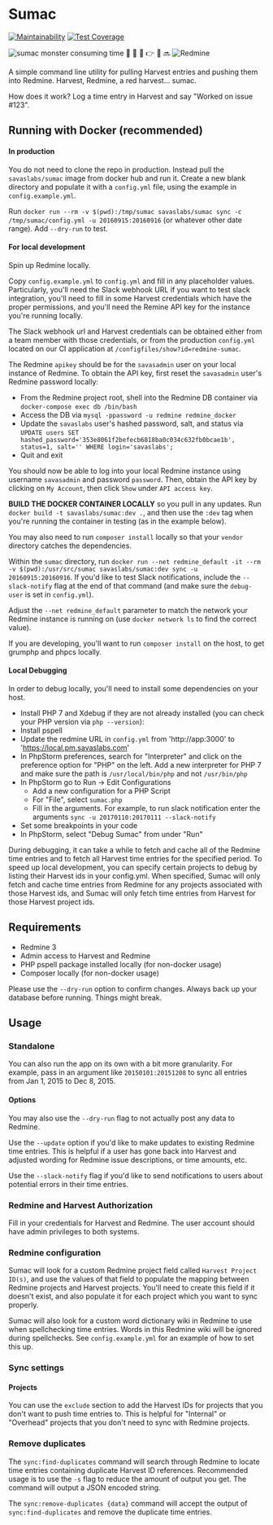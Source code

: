 # Sumac

[![Maintainability](https://api.codeclimate.com/v1/badges/5bd0fe53491d1eea2b28/maintainability)](https://codeclimate.com/github/savaslabs/sumac/maintainability)
[![Test Coverage](https://api.codeclimate.com/v1/badges/5bd0fe53491d1eea2b28/test_coverage)](https://codeclimate.com/github/savaslabs/sumac/test_coverage)

![sumac monster consuming time](monster-sumac.gif "sumac monster consuming time")   :rocket:  :raised_hands: :pray: :point_right: :satellite: :soon: ![Redmine](redmine.png "Redmine") 

A simple command line utility for pulling Harvest entries and pushing them into Redmine. Harvest, Redmine, a red harvest... sumac.

How does it work? Log a time entry in Harvest and say "Worked on issue #123".

## Running with Docker (recommended)

#### In production

You do not need to clone the repo in production. Instead pull the `savaslabs/sumac` image from docker hub and run it. Create a new blank directory and populate it with a `config.yml` file, using the example in `config.example.yml`.

Run `docker run --rm -v $(pwd):/tmp/sumac savaslabs/sumac sync -c /tmp/sumac/config.yml -u 20160915:20160916` (or whatever other date range). Add `--dry-run` to test.

#### For local development

Spin up Redmine locally.

Copy `config.example.yml` to `config.yml` and fill in any placeholder values. Particularly, you'll need the Slack webhook URL if you want to test slack integration, you'll need to fill in some Harvest credentials which have the proper permissions, and you'll need the Remine API key for the instance you're running locally.

The Slack webhook url and Harvest credentials can be obtained either from a team member with those credentials, or from the production `config.yml` located on our CI application at `/configfiles/show?id=redmine-sumac`.

The Redmine `apikey` should be for the `savasadmin` user on your local instance of Redmine. To obtain the API key, first reset the `savasadmin` user's Redmine password locally:

- From the Redmine project root, shell into the Redmine DB container via `docker-compose exec db /bin/bash`
- Access the DB via `mysql -ppassword -u redmine redmine_docker` 
- Update the `savaslabs` user's hashed password, salt, and status via `UPDATE users SET hashed_password='353e8061f2befecb6818ba0c034c632fb0bcae1b', status=1, salt='' WHERE login='savaslabs';`
- Quit and exit

You should now be able to log into your local Redmine instance using username `savasadmin` and password `password`. Then, obtain the API key by clicking on `My Account`, then click `Show` under `API access key`.

**BUILD THE DOCKER CONTAINER LOCALLY** so you pull in any updates. Run `docker build -t savaslabs/sumac:dev .`, and then use the `:dev` tag when you're running the container in testing (as in the example below).

You may also need to run `composer install` locally so that your `vendor` directory catches the dependencies.

Within the `sumac` directory, run `docker run --net redmine_default -it --rm -v $(pwd):/usr/src/sumac savaslabs/sumac:dev sync -u 20160915:20160916`. If you'd like to test Slack notifications, include the `--slack-notify` flag at the end of that command (and make sure the `debug-user` is set in `config.yml`).

Adjust the `--net redmine_default` parameter to match the network your Redmine instance is running on  (use `docker network ls` to find the correct value).

If you are developing, you'll want to run `composer install` on the host, to get grumphp and phpcs locally.

#### Local Debugging

In order to debug locally, you'll need to install some dependencies on your host.

- Install PHP 7 and Xdebug if they are not already installed (you can check your PHP version via `php --version`):
- Install pspell
- Update the redmine URL in `config.yml` from 'http://app:3000' to 'https://local.pm.savaslabs.com'
- In PhpStorm preferences, search for "Interpreter" and click on the preference option for "PHP" on the left. Add a new interpreter for PHP 7 and make sure the path is `/usr/local/bin/php` and not `/usr/bin/php`
- In PhpStorm go to Run -> Edit Configurations
    - Add a new configuration for a PHP Script
    - For "File", select `sumac.php`
    - Fill in the arguments. For example, to run slack notification enter the arguments `sync -u 20170110:20170111 --slack-notify`
- Set some breakpoints in your code
- In PhpStorm, select "Debug Sumac" from under "Run"

During debugging, it can take a while to fetch and cache all of the Redmine time entries and to fetch all Harvest time entries for the specified period. To speed up local development, you can specify certain projects to debug by listing their Harvest ids in your config.yml. When specified, Sumac will only fetch and cache time entries from Redmine for any projects associated with those Harvest ids, and Sumac will only fetch time entries from Harvest for those Harvest project ids. 

## Requirements

- Redmine 3
- Admin access to Harvest and Redmine
- PHP pspell package installed locally (for non-docker usage)
- Composer locally (for non-docker usage)

Please use the `--dry-run` option to confirm changes. Always back up your database before running. Things might break.

## Usage

### Standalone

You can also run the app on its own with a bit more granularity. For example, pass in an argument like `20150101:20151208` to sync all entries from Jan 1, 2015 to Dec 8, 2015.

#### Options

You may also use the `--dry-run` flag to not actually post any data to Redmine.

Use the `--update` option if you'd like to make updates to existing Redmine time entries. This is helpful if a user has gone back into Harvest and adjusted wording for Redmine issue descriptions, or time amounts, etc.

Use the `--slack-notify` flag if you'd like to send notifications to users about potential errors in their time entries.

### Redmine and Harvest Authorization

Fill in your credentials for Harvest and Redmine. The user account should have admin privileges to both systems.

### Redmine configuration

Sumac will look for a custom Redmine project field called `Harvest Project ID(s)`, and use the values of that field to populate the mapping between Redmine projects and Harvest projects. You'll need to create this field if it doesn't exist, and also populate it for each project which you want to sync properly.

Sumac will also look for a custom word dictionary wiki in Redmine to use when spellchecking time entries. Words in this Redmine wiki will be ignored during spellchecks. See `config.example.yml` for an example of how to set this up.

### Sync settings

#### Projects

You can use the `exclude` section to add the Harvest IDs for projects that you don't want to push time entries to. This is helpful for "Internal" or "Overhead" projects that you don't need to sync with Redmine projects.

### Remove duplicates

The `sync:find-duplicates` command will search through Redmine to locate time entries containing duplicate Harvest ID references. Recommended usage is to use the `-s` flag to reduce the amount of output you get. The command will output a JSON encoded string. 

The `sync:remove-duplicates {data}` command will accept the output of `sync:find-duplicates` and remove the duplicate time entries.
